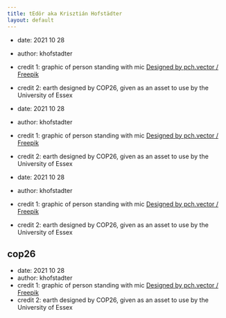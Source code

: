 ```yaml
---
title: tEdör aka Krisztián Hofstädter
layout: default
---
```

- date: 2021 10 28
- author: khofstadter
- credit 1: graphic of person standing with mic <a href="http://www.freepik.com">Designed by pch.vector / Freepik</a>
- credit 2: earth designed by COP26, given as an asset to use by the University of Essex

- date: 2021 10 28
- author: khofstadter
- credit 1: graphic of person standing with mic <a href="http://www.freepik.com">Designed by pch.vector / Freepik</a>
- credit 2: earth designed by COP26, given as an asset to use by the University of Essex

- date: 2021 10 28
- author: khofstadter
- credit 1: graphic of person standing with mic <a href="http://www.freepik.com">Designed by pch.vector / Freepik</a>
- credit 2: earth designed by COP26, given as an asset to use by the University of Essex



## cop26
- date: 2021 10 28
- author: khofstadter
- credit 1: graphic of person standing with mic <a href="http://www.freepik.com">Designed by pch.vector / Freepik</a>
- credit 2: earth designed by COP26, given as an asset to use by the University of Essex
